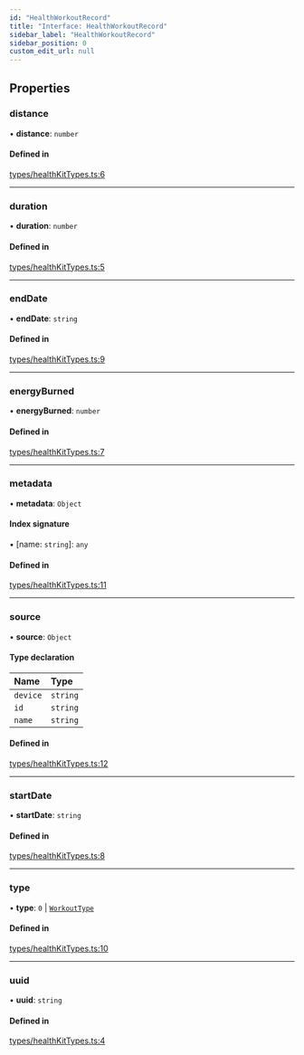 ```yaml
---
id: "HealthWorkoutRecord"
title: "Interface: HealthWorkoutRecord"
sidebar_label: "HealthWorkoutRecord"
sidebar_position: 0
custom_edit_url: null
---
```


## Properties

### distance

• **distance**: `number`

#### Defined in

[types/healthKitTypes.ts:6](https://github.com/rn-fitness-tracker/rn-fitness-tracker/blob/a4a790c/src/types/healthKitTypes.ts#L6)

___

### duration

• **duration**: `number`

#### Defined in

[types/healthKitTypes.ts:5](https://github.com/rn-fitness-tracker/rn-fitness-tracker/blob/a4a790c/src/types/healthKitTypes.ts#L5)

___

### endDate

• **endDate**: `string`

#### Defined in

[types/healthKitTypes.ts:9](https://github.com/rn-fitness-tracker/rn-fitness-tracker/blob/a4a790c/src/types/healthKitTypes.ts#L9)

___

### energyBurned

• **energyBurned**: `number`

#### Defined in

[types/healthKitTypes.ts:7](https://github.com/rn-fitness-tracker/rn-fitness-tracker/blob/a4a790c/src/types/healthKitTypes.ts#L7)

___

### metadata

• **metadata**: `Object`

#### Index signature

▪ [name: `string`]: `any`

#### Defined in

[types/healthKitTypes.ts:11](https://github.com/rn-fitness-tracker/rn-fitness-tracker/blob/a4a790c/src/types/healthKitTypes.ts#L11)

___

### source

• **source**: `Object`

#### Type declaration

| Name | Type |
| :------ | :------ |
| `device` | `string` |
| `id` | `string` |
| `name` | `string` |

#### Defined in

[types/healthKitTypes.ts:12](https://github.com/rn-fitness-tracker/rn-fitness-tracker/blob/a4a790c/src/types/healthKitTypes.ts#L12)

___

### startDate

• **startDate**: `string`

#### Defined in

[types/healthKitTypes.ts:8](https://github.com/rn-fitness-tracker/rn-fitness-tracker/blob/a4a790c/src/types/healthKitTypes.ts#L8)

___

### type

• **type**: ``0`` \| [`WorkoutType`](../enums/WorkoutType.md)

#### Defined in

[types/healthKitTypes.ts:10](https://github.com/rn-fitness-tracker/rn-fitness-tracker/blob/a4a790c/src/types/healthKitTypes.ts#L10)

___

### uuid

• **uuid**: `string`

#### Defined in

[types/healthKitTypes.ts:4](https://github.com/rn-fitness-tracker/rn-fitness-tracker/blob/a4a790c/src/types/healthKitTypes.ts#L4)

